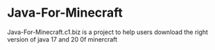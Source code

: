 # Java-For-Minecraft
Java-For-Minecraft.c1.biz is a project to help users download the right version of java 17 and 20 0f minercraft
